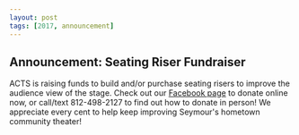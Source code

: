 ```yaml
---
layout: post
tags: [2017, announcement]
---
```


## Announcement: Seating Riser Fundraiser

ACTS is raising funds to build and/or purchase seating risers to improve the audience view of the stage. Check out our [Facebook page](https://www.facebook.com/donate/370359190074499/) to donate online now, or call/text 812-498-2127 to find out how to donate in person! We appreciate every cent to help keep improving Seymour's hometown community theater!